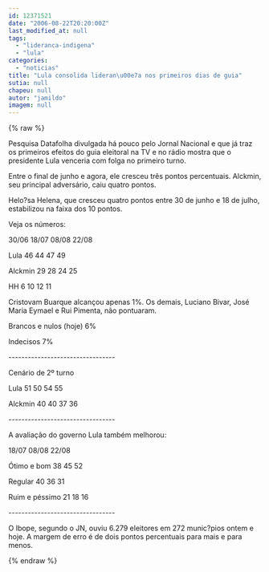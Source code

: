 ```yaml
---
id: 12371521
date: "2006-08-22T20:20:00Z"
last_modified_at: null
tags:
  - "lideranca-indigena"
  - "lula"
categories:
  - "noticias"
title: "Lula consolida lideran\u00e7a nos primeiros dias de guia"
sutia: null
chapeu: null
autor: "jamildo"
imagem: null
---
```

{% raw %}
<p>Pesquisa Datafolha divulgada h&aacute; pouco pelo Jornal Nacional e que j&aacute; traz os primeiros efeitos do guia eleitoral na TV e no r&aacute;dio mostra que o presidente Lula venceria com folga no primeiro turno.</p>
<p>Entre o final de junho e agora, ele cresceu tr&ecirc;s pontos percentuais. Alckmin, seu principal advers&aacute;rio, caiu quatro pontos.</p>
<p>Helo?sa Helena, que cresceu quatro pontos entre 30 de junho e 18 de julho, estabilizou na faixa dos 10 pontos.</p>
<p>Veja os n&uacute;meros:</p>
<p>30/06 18/07 08/08 22/08</p>
<p>Lula 46 44 47 49</p>
<p>Alckmin 29 28 24 25</p>
<p>HH 6 10 12 11</p>
<p>Cristovam Buarque alcan&ccedil;ou apenas 1%. Os demais, Luciano Bivar, Jos&eacute; Maria Eymael e Rui Pimenta, n&atilde;o pontuaram.</p>
<p>Brancos e nulos (hoje) 6%</p>
<p>Indecisos 7%</p>
<p>---------------------------------</p>
<p>Cen&aacute;rio de 2&ordm; turno</p>
<p>Lula 51 50 54 55</p>
<p>Alckmin 40 40 37 36</p>
<p>---------------------------------</p>
<p>A avalia&ccedil;&atilde;o do governo Lula tamb&eacute;m melhorou:</p>
<p>18/07 08/08 22/08</p>
<p>&Oacute;timo e bom 38 45 52</p>
<p>Regular 40 36 31</p>
<p>Ruim e p&eacute;ssimo 21 18 16</p>
<p>---------------------------------</p>
<p>O Ibope, segundo o JN, ouviu 6.279 eleitores em 272 munic?pios ontem e hoje. A margem de erro &eacute; de dois pontos percentuais para mais e para menos.</p>
{% endraw %}